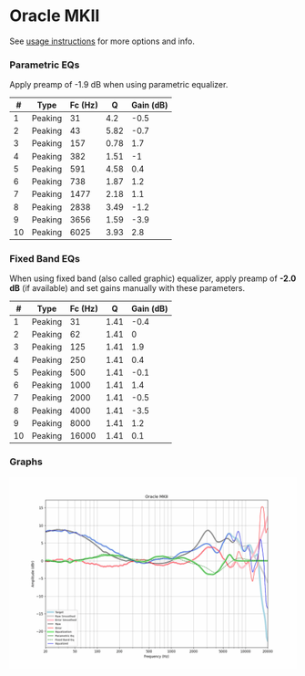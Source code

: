 # Oracle MKII
See [usage instructions](https://github.com/jaakkopasanen/AutoEq#usage) for more options and info.

### Parametric EQs
Apply preamp of -1.9 dB when using parametric equalizer.

|   # | Type    |   Fc (Hz) |    Q |   Gain (dB) |
|-----|---------|-----------|------|-------------|
|   1 | Peaking |        31 | 4.2  |        -0.5 |
|   2 | Peaking |        43 | 5.82 |        -0.7 |
|   3 | Peaking |       157 | 0.78 |         1.7 |
|   4 | Peaking |       382 | 1.51 |        -1   |
|   5 | Peaking |       591 | 4.58 |         0.4 |
|   6 | Peaking |       738 | 1.87 |         1.2 |
|   7 | Peaking |      1477 | 2.18 |         1.1 |
|   8 | Peaking |      2838 | 3.49 |        -1.2 |
|   9 | Peaking |      3656 | 1.59 |        -3.9 |
|  10 | Peaking |      6025 | 3.93 |         2.8 |

### Fixed Band EQs
When using fixed band (also called graphic) equalizer, apply preamp of **-2.0 dB** (if available) and set gains manually with these parameters.

|   # | Type    |   Fc (Hz) |    Q |   Gain (dB) |
|-----|---------|-----------|------|-------------|
|   1 | Peaking |        31 | 1.41 |        -0.4 |
|   2 | Peaking |        62 | 1.41 |         0   |
|   3 | Peaking |       125 | 1.41 |         1.9 |
|   4 | Peaking |       250 | 1.41 |         0.4 |
|   5 | Peaking |       500 | 1.41 |        -0.1 |
|   6 | Peaking |      1000 | 1.41 |         1.4 |
|   7 | Peaking |      2000 | 1.41 |        -0.5 |
|   8 | Peaking |      4000 | 1.41 |        -3.5 |
|   9 | Peaking |      8000 | 1.41 |         1.2 |
|  10 | Peaking |     16000 | 1.41 |         0.1 |

### Graphs
![](./Oracle%20MKII.png)
